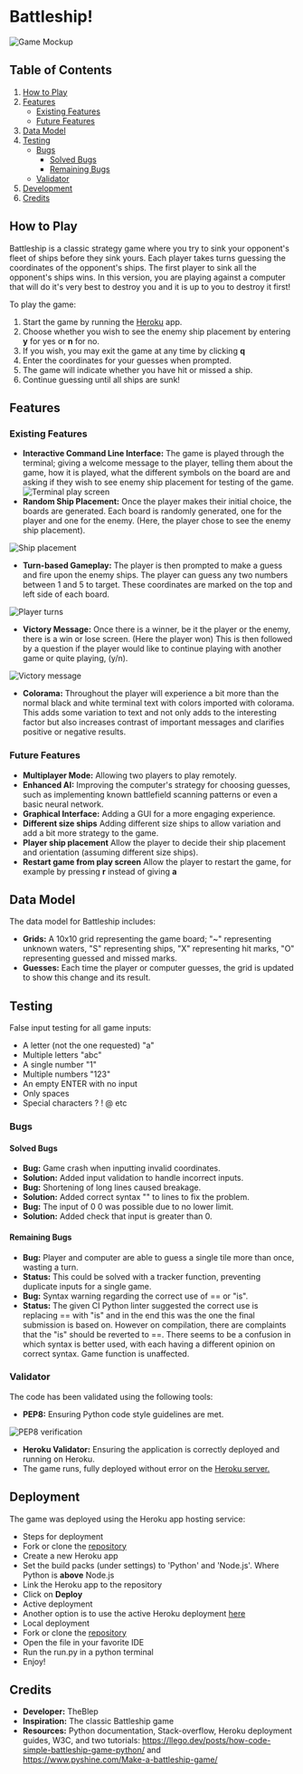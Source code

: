 # Battleship!
![Game Mockup](assets/images/new/mockup.png)

## Table of Contents
1. [How to Play](#how-to-play)
2. [Features](#features)
   - [Existing Features](#existing-features)
   - [Future Features](#future-features)
3. [Data Model](#data-model)
4. [Testing](#testing)
   - [Bugs](#bugs)
     - [Solved Bugs](#solved-bugs)
     - [Remaining Bugs](#remaining-bugs)
   - [Validator](#validator)
5. [Development](#development)
6. [Credits](#credits)

## How to Play
Battleship is a classic strategy game where you try to sink your opponent's fleet of ships before they sink yours. Each player takes turns guessing the coordinates of the opponent's ships. The first player to sink all the opponent's ships wins.
In this version, you are playing against a computer that will do it's very best to destroy you and it is up to you to destroy it first!

To play the game:
1. Start the game by running the [Heroku](https://terminal-based-battleship-ad2683f69f33.herokuapp.com/) app.
2. Choose whether you wish to see the enemy ship placement by entering **y** for yes or **n** for no.
3. If you wish, you may exit the game at any time by clicking **q**
4. Enter the coordinates for your guesses when prompted.
5. The game will indicate whether you have hit or missed a ship.
6. Continue guessing until all ships are sunk!

## Features

### Existing Features
- **Interactive Command Line Interface:** The game is played through the terminal; giving a welcome message to the player, telling them about the game, how it is played, what the different symbols on the board are and asking if they wish to see enemy ship placement for testing of the game.
 ![Terminal play screen](assets/images/new/welcome-screen.png)
- **Random Ship Placement:** Once the player makes their initial choice, the boards are generated. Each board is randomly generated, one for the player and one for the enemy. (Here, the player chose to see the enemy ship placement).

 ![Ship placement](assets/images/new/ship-placement.png)
- **Turn-based Gameplay:** The player is then prompted to make a guess and fire upon the enemy ships. The player can guess any two numbers between 1 and 5 to target. These coordinates are marked on the top and left side of each board.

 ![Player turns](assets/images/new/after-guess.png)
- **Victory Message:** Once there is a winner, be it the player or the enemy, there is a win or lose screen. (Here the player won) This is then followed by a question if the player would like to continue playing with another game or quite playing, (y/n).

 ![Victory message](assets/images/new/victory-message.png)
- **Colorama:** Throughout the player will experience a bit more than the normal black and white terminal text with colors imported with colorama. This adds some variation to text and not only adds to the interesting factor but also increases contrast of important messages and clarifies positive or negative results.

### Future Features
- **Multiplayer Mode:** Allowing two players to play remotely.
- **Enhanced AI:** Improving the computer's strategy for choosing guesses, such as implementing known battlefield scanning patterns or even a basic neural network.
- **Graphical Interface:** Adding a GUI for a more engaging experience.
- **Different size ships** Adding different size ships to allow variation and add a bit more strategy to the game.
- **Player ship placement** Allow the player to decide their ship placement and orientation (assuming different size ships).
- **Restart game from play screen** Allow the player to restart the game, for example by pressing **r** instead of giving **a**



## Data Model
The data model for Battleship includes:
- **Grids:** A 10x10 grid representing the game board; "~" representing unknown waters, "S" representing ships, "X" representing hit marks, "O" representing guessed and missed marks.
- **Guesses:** Each time the player or computer guesses, the grid is updated to show this change and its result.

## Testing

False input testing for all game inputs:
- A letter (not the one requested) "a"
- Multiple letters "abc"
- A single number "1"
- Multiple numbers "123"
- An empty ENTER with no input
- Only spaces 
- Special characters ? ! @ etc

### Bugs

#### Solved Bugs
- **Bug:** Game crash when inputting invalid coordinates.
 - **Solution:** Added input validation to handle incorrect inputs.
- **Bug:** Shortening of long lines caused breakage.
 - **Solution:** Added correct syntax "\" to lines to fix the problem.
- **Bug:** The input of 0 0 was possible due to no lower limit.
 - **Solution:** Added check that input is greater than 0.

#### Remaining Bugs
- **Bug:** Player and computer are able to guess a single tile more than once, 
 wasting a turn.  
 - **Status:** This could be solved with a tracker function, preventing duplicate inputs for a single game.
- **Bug:** Syntax warning regarding the correct use of == or "is".
 - **Status:** The given CI Python linter suggested the correct use is replacing == with "is" and in the end this was the one the final submission is based on. However on compilation, there are complaints that the "is" should be reverted to ==. There seems to be a confusion in which syntax is better used, with each having a different opinion on correct syntax. Game function is unaffected.

### Validator
The code has been validated using the following tools:
- **PEP8:** Ensuring Python code style guidelines are met.

![PEP8 verification](assets/images/new/testing-image.png)

- **Heroku Validator:** Ensuring the application is correctly deployed and running on Heroku.
 - The game runs, fully deployed without error on the [Heroku server.](https://terminal-based-battleship-ad2683f69f33.herokuapp.com/)

## Deployment
The game was deployed using the Heroku app hosting service:
- Steps for deployment
 - Fork or clone the [repository](https://github.com/TheBlep/Terminal-based-battleship)
 - Create a new Heroku app
 - Set the build packs (under settings) to 'Python' and 'Node.js'. Where Python is **above** Node.js
 - Link the Heroku app to the repository
 - Click on **Deploy**
- Active deployment
 - Another option is to use the active Heroku deployment [here](https://terminal-based-battleship-ad2683f69f33.herokuapp.com/)
- Local deployment
 - Fork or clone the [repository](https://github.com/TheBlep/Terminal-based-battleship)
 - Open the file in your favorite IDE
 - Run the run.py in a python terminal
 - Enjoy!

## Credits
- **Developer:** TheBlep
- **Inspiration:** The classic Battleship game
- **Resources:** Python documentation, Stack-overflow, Heroku deployment guides, W3C, and two tutorials:
 https://llego.dev/posts/how-code-simple-battleship-game-python/ and \
 https://www.pyshine.com/Make-a-battleship-game/
